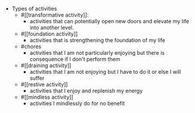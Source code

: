 - Types of activities
    - #[[transformative activity]]: 
        - activities that can potentially open new doors and elevate my life into another level.
    - #[[foundation activity]]
        - activities that is strengthening the foundation of my life
    - #chores
        - activities that I am not particularly enjoying but there is consequence if I don't perform them
    - #[[draining activity]]
        - activities that I am not enjoying but I have to do it or else I will suffer
    - #[[restive activity]]
        - activities that I enjoy and replenish my energy
    - #[[mindless activity]]
        - activities I mindlessly do for no benefit
